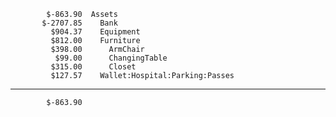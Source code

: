            $-863.90  Assets
           $-2707.85    Bank
             $904.37    Equipment
             $812.00    Furniture
             $398.00      ArmChair
              $99.00      ChangingTable
             $315.00      Closet
             $127.57    Wallet:Hospital:Parking:Passes
--------------------
            $-863.90
